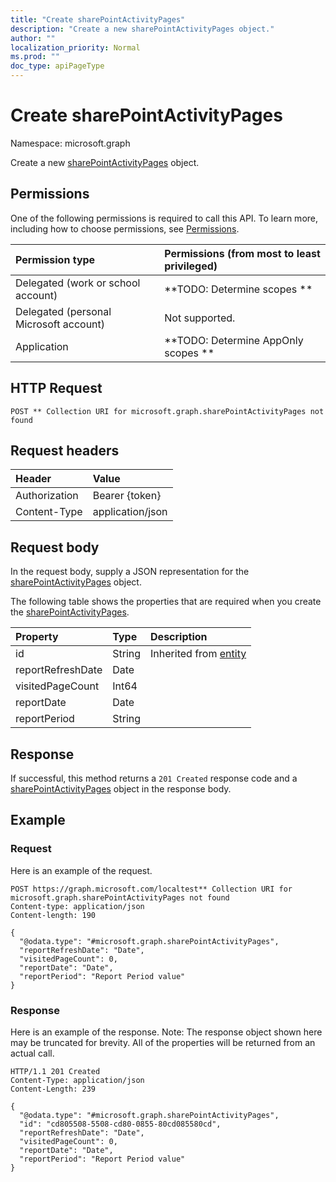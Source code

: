 ```yaml
---
title: "Create sharePointActivityPages"
description: "Create a new sharePointActivityPages object."
author: ""
localization_priority: Normal
ms.prod: ""
doc_type: apiPageType
---
```


# Create sharePointActivityPages

Namespace: microsoft.graph

Create a new [sharePointActivityPages](../resources/sharepointactivitypages.md) object.

## Permissions
One of the following permissions is required to call this API. To learn more, including how to choose permissions, see [Permissions](/concepts/permissions-reference.md).

|Permission type|Permissions (from most to least privileged)|
|:---|:---|
|Delegated (work or school account)|**TODO: Determine scopes **|
|Delegated (personal Microsoft account)|Not supported.|
|Application|**TODO: Determine AppOnly scopes **|

## HTTP Request
<!-- {
  "blockType": "ignored"
}
-->
``` http
POST ** Collection URI for microsoft.graph.sharePointActivityPages not found
```

## Request headers
|Header|Value|
|:---|:---|
|Authorization|Bearer {token}|
|Content-Type|application/json|

## Request body
In the request body, supply a JSON representation for the [sharePointActivityPages](../resources/sharepointactivitypages.md) object.

The following table shows the properties that are required when you create the [sharePointActivityPages](../resources/sharepointactivitypages.md).

|Property|Type|Description|
|:---|:---|:---|
|id|String| Inherited from [entity](../resources/entity.md)|
|reportRefreshDate|Date||
|visitedPageCount|Int64||
|reportDate|Date||
|reportPeriod|String||



## Response
If successful, this method returns a `201 Created` response code and a [sharePointActivityPages](../resources/sharepointactivitypages.md) object in the response body.

## Example

### Request
Here is an example of the request.
<!-- {
  "blockType": "request",
  "name": "create_sharepointactivitypages_from_"
}
-->
``` http
POST https://graph.microsoft.com/localtest** Collection URI for microsoft.graph.sharePointActivityPages not found
Content-type: application/json
Content-length: 190

{
  "@odata.type": "#microsoft.graph.sharePointActivityPages",
  "reportRefreshDate": "Date",
  "visitedPageCount": 0,
  "reportDate": "Date",
  "reportPeriod": "Report Period value"
}
```

### Response
Here is an example of the response. Note: The response object shown here may be truncated for brevity. All of the properties will be returned from an actual call.
<!-- {
  "blockType": "response",
  "truncated": true,
  "@odata.type": "microsoft.graph.sharepointactivitypages"
}
-->
``` http
HTTP/1.1 201 Created
Content-Type: application/json
Content-Length: 239

{
  "@odata.type": "#microsoft.graph.sharePointActivityPages",
  "id": "cd805508-5508-cd80-0855-80cd085580cd",
  "reportRefreshDate": "Date",
  "visitedPageCount": 0,
  "reportDate": "Date",
  "reportPeriod": "Report Period value"
}
```

